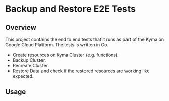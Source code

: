 # Backup and Restore E2E Tests

## Overview

This project contains the end to end tests that it runs as part of the Kyma on Google Cloud Platform. The tests is written in Go. 

- Create resources on Kyma Cluster (e.g. functions).
- Backup Cluster.
- Recreate Cluster.
- Restore Data and check if the restored resources are working like expected.

## Usage

